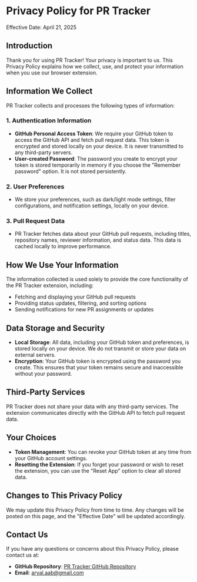 # Privacy Policy for PR Tracker

Effective Date: April 21, 2025

## Introduction

Thank you for using PR Tracker! Your privacy is important to us. This Privacy Policy explains how we collect, use, and protect your information when you use our browser extension.

## Information We Collect

PR Tracker collects and processes the following types of information:

### 1. **Authentication Information**
- **GitHub Personal Access Token**: We require your GitHub token to access the GitHub API and fetch pull request data. This token is encrypted and stored locally on your device. It is never transmitted to any third-party servers.
- **User-created Password**: The password you create to encrypt your token is stored temporarily in memory if you choose the "Remember password" option. It is not stored persistently.

### 2. **User Preferences**
- We store your preferences, such as dark/light mode settings, filter configurations, and notification settings, locally on your device.

### 3. **Pull Request Data**
- PR Tracker fetches data about your GitHub pull requests, including titles, repository names, reviewer information, and status data. This data is cached locally to improve performance.

## How We Use Your Information

The information collected is used solely to provide the core functionality of the PR Tracker extension, including:
- Fetching and displaying your GitHub pull requests
- Providing status updates, filtering, and sorting options
- Sending notifications for new PR assignments or updates

## Data Storage and Security

- **Local Storage**: All data, including your GitHub token and preferences, is stored locally on your device. We do not transmit or store your data on external servers.
- **Encryption**: Your GitHub token is encrypted using the password you create. This ensures that your token remains secure and inaccessible without your password.

## Third-Party Services

PR Tracker does not share your data with any third-party services. The extension communicates directly with the GitHub API to fetch pull request data.

## Your Choices

- **Token Management**: You can revoke your GitHub token at any time from your GitHub account settings.
- **Resetting the Extension**: If you forget your password or wish to reset the extension, you can use the "Reset App" option to clear all stored data.

## Changes to This Privacy Policy

We may update this Privacy Policy from time to time. Any changes will be posted on this page, and the "Effective Date" will be updated accordingly.

## Contact Us

If you have any questions or concerns about this Privacy Policy, please contact us at:
- **GitHub Repository**: [PR Tracker GitHub Repository](https://github.com/aabiskar1/pr-tracker)
- **Email**: aryal.aab@gmail.com
